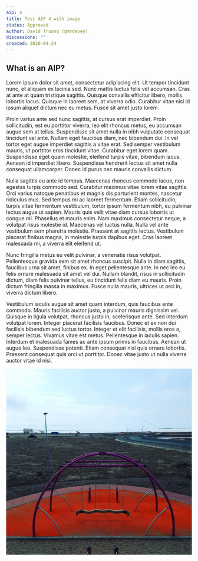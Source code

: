 ```yaml
---
aip: 4
title: Test AIP 4 with image
status: Approved
author: David Truong (@mrdavey)
discussions: ""
created: 2020-04-24
---
```


## What is an AIP?

Lorem ipsum dolor sit amet, consectetur adipiscing elit. Ut tempor tincidunt nunc, et aliquam ex lacinia sed. Nunc mattis luctus felis vel accumsan. Cras at ante at quam tristique sagittis. Quisque convallis efficitur libero, mollis lobortis lacus. Quisque in laoreet sem, at viverra odio. Curabitur vitae nisl id ipsum aliquet dictum nec eu metus. Fusce sit amet justo lorem.

Proin varius ante sed nunc sagittis, at cursus erat imperdiet. Proin sollicitudin, est eu porttitor viverra, leo elit rhoncus metus, eu accumsan augue sem at tellus. Suspendisse sit amet nulla in nibh vulputate consequat tincidunt vel ante. Nullam eget faucibus diam, nec bibendum dui. In vel tortor eget augue imperdiet sagittis a vitae erat. Sed semper vestibulum mauris, ut porttitor eros tincidunt vitae. Curabitur eget lorem quam. Suspendisse eget quam molestie, eleifend turpis vitae, bibendum lacus. Aenean id imperdiet libero. Suspendisse hendrerit lectus sit amet nulla consequat ullamcorper. Donec id purus nec mauris convallis dictum.

Nulla sagittis eu ante id tempus. Maecenas rhoncus commodo lacus, non egestas turpis commodo sed. Curabitur maximus vitae lorem vitae sagittis. Orci varius natoque penatibus et magnis dis parturient montes, nascetur ridiculus mus. Sed tempus mi ac laoreet fermentum. Etiam sollicitudin, turpis vitae fermentum vestibulum, tortor ipsum fermentum nibh, eu pulvinar lectus augue ut sapien. Mauris quis velit vitae diam cursus lobortis ut congue mi. Phasellus et mauris enim. Nam maximus consectetur neque, a volutpat risus molestie id. Maecenas vel luctus nulla. Nulla vel ante vestibulum sem pharetra molestie. Praesent at sagittis lectus. Vestibulum placerat finibus magna, in molestie turpis dapibus eget. Cras laoreet malesuada mi, a viverra elit eleifend ut.

Nunc fringilla metus eu velit pulvinar, a venenatis risus volutpat. Pellentesque gravida sem sit amet rhoncus suscipit. Nulla in diam sagittis, faucibus urna sit amet, finibus ex. In eget pellentesque ante. In nec leo eu felis ornare malesuada sit amet vel dui. Nullam blandit, risus in sollicitudin dictum, diam felis pulvinar tellus, eu tincidunt felis diam eu mauris. Proin dictum fringilla massa in maximus. Fusce nulla mauris, ultrices ut orci in, viverra dictum libero.

Vestibulum iaculis augue sit amet quam interdum, quis faucibus ante commodo. Mauris facilisis auctor justo, a pulvinar mauris dignissim vel. Quisque in ligula volutpat, rhoncus justo in, scelerisque ante. Sed interdum volutpat lorem. Integer placerat facilisis faucibus. Donec et ex non dui facilisis bibendum sed luctus tortor. Integer et elit facilisis, mollis eros a, semper lectus. Vivamus vitae est metus. Pellentesque in iaculis sapien. Interdum et malesuada fames ac ante ipsum primis in faucibus. Aenean ut augue leo. Suspendisse potenti. Etiam consequat nisl quis ornare lobortis. Praesent consequat quis orci ut porttitor. Donec vitae justo ut nulla viverra auctor vitae id nisi.

![image](../assets/aip-4/image.jpeg)
